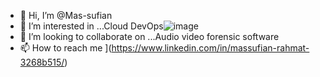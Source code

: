 - 👋 Hi, I’m @Mas-sufian
- 👀 I’m interested in ...Cloud DevOps![image](https://github.com/Mas-sufian/Mas-sufian/assets/150048266/55651e4e-d9ba-44f1-ba9f-15cd15367228)
- 💞️ I’m looking to collaborate on ...Audio video forensic software
- 📫 How to reach me 
](https://www.linkedin.com/in/massufian-rahmat-3268b515/)
<!---
Mas-sufian/Mas-sufian is a ✨ special ✨ repository ![image](https://github.com/Mas-sufian/Mas-sufian/assets/150048266/397efa73-4261-4133-85a0-a6e5878445d7)
ecause its `README.md` (this file) appears on your GitHub profile.
You can click the Preview link to take a look at your changes.
--->
